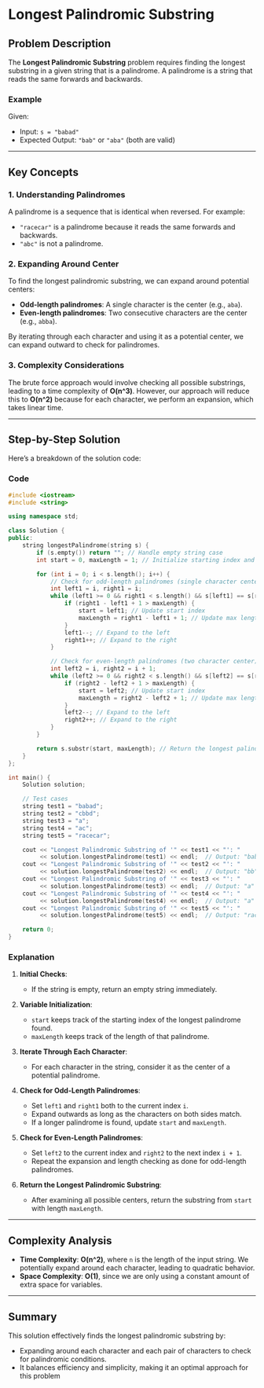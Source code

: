 # Longest Palindromic Substring

## Problem Description

The **Longest Palindromic Substring** problem requires finding the longest substring in a given string that is a palindrome. A palindrome is a string that reads the same forwards and backwards.

### Example

Given:

- Input: `s = "babad"`
- Expected Output: `"bab"` or `"aba"` (both are valid)

---

## Key Concepts

### 1. **Understanding Palindromes**

A palindrome is a sequence that is identical when reversed. For example:

- `"racecar"` is a palindrome because it reads the same forwards and backwards.
- `"abc"` is not a palindrome.

### 2. **Expanding Around Center**

To find the longest palindromic substring, we can expand around potential centers:

- **Odd-length palindromes**: A single character is the center (e.g., `aba`).
- **Even-length palindromes**: Two consecutive characters are the center (e.g., `abba`).

By iterating through each character and using it as a potential center, we can expand outward to check for palindromes.

### 3. **Complexity Considerations**

The brute force approach would involve checking all possible substrings, leading to a time complexity of **O(n^3)**. However, our approach will reduce this to **O(n^2)** because for each character, we perform an expansion, which takes linear time.

---

## Step-by-Step Solution

Here’s a breakdown of the solution code:

### Code

```cpp
#include <iostream>
#include <string>

using namespace std;

class Solution {
public:
    string longestPalindrome(string s) {
        if (s.empty()) return ""; // Handle empty string case
        int start = 0, maxLength = 1; // Initialize starting index and max length

        for (int i = 0; i < s.length(); i++) {
            // Check for odd-length palindromes (single character center)
            int left1 = i, right1 = i;
            while (left1 >= 0 && right1 < s.length() && s[left1] == s[right1]) {
                if (right1 - left1 + 1 > maxLength) {
                    start = left1; // Update start index
                    maxLength = right1 - left1 + 1; // Update max length
                }
                left1--; // Expand to the left
                right1++; // Expand to the right
            }

            // Check for even-length palindromes (two character center)
            int left2 = i, right2 = i + 1;
            while (left2 >= 0 && right2 < s.length() && s[left2] == s[right2]) {
                if (right2 - left2 + 1 > maxLength) {
                    start = left2; // Update start index
                    maxLength = right2 - left2 + 1; // Update max length
                }
                left2--; // Expand to the left
                right2++; // Expand to the right
            }
        }

        return s.substr(start, maxLength); // Return the longest palindrome substring
    }
};

int main() {
    Solution solution;

    // Test cases
    string test1 = "babad";
    string test2 = "cbbd";
    string test3 = "a";
    string test4 = "ac";
    string test5 = "racecar";

    cout << "Longest Palindromic Substring of '" << test1 << "': "
         << solution.longestPalindrome(test1) << endl;  // Output: "bab" or "aba"
    cout << "Longest Palindromic Substring of '" << test2 << "': "
         << solution.longestPalindrome(test2) << endl;  // Output: "bb"
    cout << "Longest Palindromic Substring of '" << test3 << "': "
         << solution.longestPalindrome(test3) << endl;  // Output: "a"
    cout << "Longest Palindromic Substring of '" << test4 << "': "
         << solution.longestPalindrome(test4) << endl;  // Output: "a" or "c"
    cout << "Longest Palindromic Substring of '" << test5 << "': "
         << solution.longestPalindrome(test5) << endl;  // Output: "racecar"

    return 0;
}
```

### Explanation

1. **Initial Checks**:

   - If the string is empty, return an empty string immediately.

2. **Variable Initialization**:

   - `start` keeps track of the starting index of the longest palindrome found.
   - `maxLength` keeps track of the length of that palindrome.

3. **Iterate Through Each Character**:

   - For each character in the string, consider it as the center of a potential palindrome.

4. **Check for Odd-Length Palindromes**:

   - Set `left1` and `right1` both to the current index `i`.
   - Expand outwards as long as the characters on both sides match.
   - If a longer palindrome is found, update `start` and `maxLength`.

5. **Check for Even-Length Palindromes**:

   - Set `left2` to the current index and `right2` to the next index `i + 1`.
   - Repeat the expansion and length checking as done for odd-length palindromes.

6. **Return the Longest Palindromic Substring**:
   - After examining all possible centers, return the substring from `start` with length `maxLength`.

---

## Complexity Analysis

- **Time Complexity**: **O(n^2)**, where `n` is the length of the input string. We potentially expand around each character, leading to quadratic behavior.
- **Space Complexity**: **O(1)**, since we are only using a constant amount of extra space for variables.

---

## Summary

This solution effectively finds the longest palindromic substring by:

- Expanding around each character and each pair of characters to check for palindromic conditions.
- It balances efficiency and simplicity, making it an optimal approach for this problem
